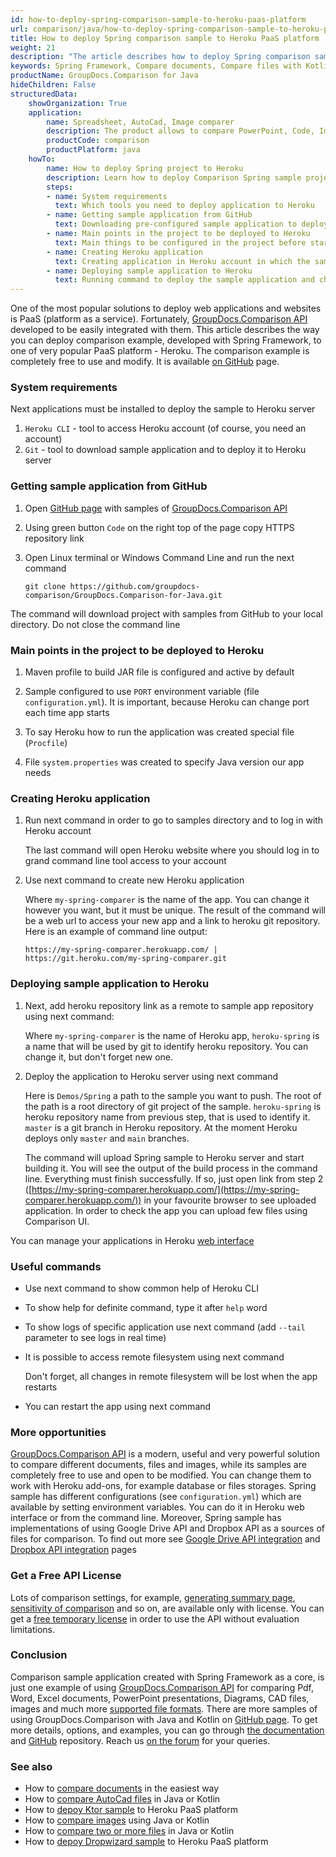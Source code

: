 ```yaml
---
id: how-to-deploy-spring-comparison-sample-to-heroku-paas-platform
url: comparison/java/how-to-deploy-spring-comparison-sample-to-heroku-paas-platform
title: How to deploy Spring comparison sample to Heroku PaaS platform
weight: 21
description: "The article describes how to deploy Spring comparison sample to Heroku PaaS platform"
keywords: Spring Framework, Compare documents, Compare files with Kotlin, Paas, Heroku
productName: GroupDocs.Comparison for Java
hideChildren: False
structuredData:
    showOrganization: True
    application:
        name: Spreadsheet, AutoCad, Image comparer
        description: The product allows to compare PowerPoint, Code, Image, AutoCad, Pdf, Word, Excel and much more documents
        productCode: comparison
        productPlatform: java
    howTo:
        name: How to deploy Spring project to Heroku
        description: Learn how to deploy Comparison Spring sample project to Heroku
        steps:
        - name: System requirements
          text: Which tools you need to deploy application to Heroku
        - name: Getting sample application from GitHub
          text: Downloading pre-configured sample application to deploy it
        - name: Main points in the project to be deployed to Heroku
          text: Main things to be configured in the project before starting deploying it
        - name: Creating Heroku application
          text: Creating application in Heroku account in which the sample will be deployed
        - name: Deploying sample application to Heroku
          text: Running command to deploy the sample application and checking that everything works
---
```


One of the most popular solutions to deploy web applications and websites is PaaS (platform as a service). Fortunately, [GroupDocs.Comparison API](https://products.groupdocs.com/comparison/java) developed to be easily integrated with them. This article describes the way you can deploy comparison example, developed with Spring Framework, to one of very popular PaaS platform - Heroku. The comparison example is completely free to use and modify. It is available [on GitHub](https://github.com/groupdocs-comparison/GroupDocs.Comparison-for-Java/tree/68c3f01/Demos/Spring) page.

### System requirements

Next applications must be installed to deploy the sample to Heroku server

1. `Heroku CLI` - tool to access Heroku account (of course, you need an account)
2. `Git` - tool to download sample application and to deploy it to Heroku server

### Getting sample application from GitHub

1. Open [GitHub page](https://github.com/groupdocs-comparison/GroupDocs.Comparison-for-Java) with samples of [GroupDocs.Comparison API](https://products.groupdocs.com/comparison/java/)
2. Using green button `Code` on the right top of the page copy HTTPS repository link
3. Open Linux terminal or Windows Command Line and run the next command

    ```shell
    git clone https://github.com/groupdocs-comparison/GroupDocs.Comparison-for-Java.git
    ```

The command will download project with samples from GitHub to your local directory. Do not close the command line

### Main points in the project to be deployed to Heroku

1. Maven profile to build JAR file is configured and active by default
2. Sample configured to use `PORT` environment variable (file `configuration.yml`). It is important, because Heroku can change port each time app starts

    <script src="https://gist.github.com/groupdocs-comparison-gists/2f55731e40bfc2db4b42e48c58f8faa6.js"></script>

3. To say Heroku how to run the application was created special file (`Procfile`) 

    <script src="https://gist.github.com/groupdocs-comparison-gists/90a35cf6498755ae7672cb83cfbd4d73.js"></script>

4. File `system.properties` was created to specify Java version our app needs

    <script src="https://gist.github.com/groupdocs-comparison-gists/387d00d93e8527292e71385fa0c22d0f.js"></script>

### Creating Heroku application

1. Run next command in order to go to samples directory and to log in with Heroku account

    <script src="https://gist.github.com/groupdocs-comparison-gists/5846d06dbc8f5a099596e10531a1fc20.js"></script>

    The last command will open Heroku website where you should log in to grand command line tool access to your account

2. Use next command to create new Heroku application

    <script src="https://gist.github.com/groupdocs-comparison-gists/549e2bd14bbff90c1a1e8c6be2b64053.js"></script>

    Where `my-spring-comparer` is the name of the app. You can change it however you want, but it must be unique. The result of the command will be a web url to access your new app and a link to heroku git repository. Here is an example of command line output:

    ```shell
    https://my-spring-comparer.herokuapp.com/ | https://git.heroku.com/my-spring-comparer.git
    ```

### Deploying sample application to Heroku

1. Next, add heroku repository link as a remote to sample app repository using next command:

    <script src="https://gist.github.com/groupdocs-comparison-gists/9b23f36cc6434900449e4906bed6d7cc.js"></script>
    
    Where `my-spring-comparer` is the name of Heroku app, `heroku-spring` is a name that will be used by git to identify heroku repository. You can change it, but don't forget new one.

2. Deploy the application to Heroku server using next command

    <script src="https://gist.github.com/groupdocs-comparison-gists/cd1fc18b42f1c00841be0371c538385a.js"></script>
    
    Here is `Demos/Spring` a path to the sample you want to push. The root of the path is a root directory of git project of the sample. `heroku-spring` is heroku repository name from previous step, that is used to identify it. `master` is a git branch in Heroku repository. At the moment Heroku deploys only `master` and `main` branches.
    
    The command will upload Spring sample to Heroku server and start building it. You will see the output of the build process in the command line. Everything must finish successfully. If so, just open link from step 2 ([https://my-spring-comparer.herokuapp.com/](https://my-spring-comparer.herokuapp.com/)) in your favourite browser to see uploaded application. In order to check the app you can upload few files using Comparison UI.

You can manage your applications in Heroku [web interface](https://dashboard.heroku.com/apps)

### Useful commands

* Use next command to show common help of Heroku CLI

    <script src="https://gist.github.com/groupdocs-comparison-gists/2227f67f2799830aafa784cb787a9c3e.js"></script>

* To show help for definite command, type it after `help` word

    <script src="https://gist.github.com/groupdocs-comparison-gists/2feb7810177c6918d9651e2a898ce3a7.js"></script>

* To show logs of specific application use next command (add `--tail` parameter to see logs in real time)

    <script src="https://gist.github.com/groupdocs-comparison-gists/1fb868756cff79b05bbb951dd620f842.js"></script>

* It is possible to access remote filesystem using next command

    <script src="https://gist.github.com/groupdocs-comparison-gists/1b7968ffc4805be2774ef9c33de252a3.js"></script>

    Don't forget, all changes in remote filesystem will be lost when the app restarts

* You can restart the app using next command

    <script src="https://gist.github.com/groupdocs-comparison-gists/be60e3092d9e2515423a621e01a1833a.js"></script>

### More opportunities

[GroupDocs.Comparison API](https://products.groupdocs.com/comparison/java/) is a modern, useful and very powerful solution to compare different documents, files and images, while its samples are completely free to use and open to be modified. You can change them to work with Heroku add-ons, for example database or files storages. Spring sample has different configurations (see `configuration.yml`) which are available by setting environment variables. You can do it in Heroku web interface or from the command line. Moreover, Spring sample has implementations of using Google Drive API and Dropbox API as a sources of files for comparison. To find out more see [Google Drive API integration](/comparison/java/how-to-use-google-drive-api-as-files-source-for-comparison-api/) and [Dropbox API integration](/comparison/java/how-to-use-dropbox-api-as-files-source-for-comparison-api/) pages

### Get a Free API License

Lots of comparison settings, for example, [generating summary page](/comparison/java/get-only-summary-page/), [sensitivity of comparison](/comparison/java/adjusting-comparison-sensitivity/) and so on, are available only with license. You can get a [free temporary license](https://purchase.groupdocs.com/temporary-license) in order to use the API without evaluation limitations.

### Conclusion

Comparison sample application created with Spring Framework as a core, is just one example of using [GroupDocs.Comparison API](https://products.groupdocs.com/comparison/) for comparing Pdf, Word, Excel documents, PowerPoint presentations, Diagrams, CAD files, images and much more [supported file formats](/comparison/java/supported-document-formats/). There are more samples of using GroupDocs.Comparison with Java and Kotlin on [GitHub page](https://github.com/groupdocs-comparison/GroupDocs.Comparison-for-Java). To get more details, options, and examples, you can go through [the documentation](/comparison/java/getting-started/) and [GitHub](https://github.com/groupdocs-comparison) repository. Reach us [on the forum](https://forum.groupdocs.com/) for your queries.

### See also

* How to [compare documents](/comparison/java/how-to-compare-documents-in-the-easiest-way) in the easiest way
* How to [compare AutoCad files](/comparison/java/how-to-compare-autocad-drawings) in Java or Kotlin
* How to [depoy Ktor sample](comparison/java/how-to-deploy-ktor-comparison-sample-to-heroku-paas-platform) to Heroku PaaS platform
* How to [compare images](/comparison/java/how-to-compare-images-using-java-or-kotlin) using Java or Kotlin
* How to [compare two or more files](/comparison/java/how-to-compare-two-or-more-files-in-java-or-kotlin) in Java or Kotlin
* How to [depoy Dropwizard sample](/comparison/java/how-to-deploy-dropwizard-comparison-sample-to-heroku-paas-platform) to Heroku PaaS platform
